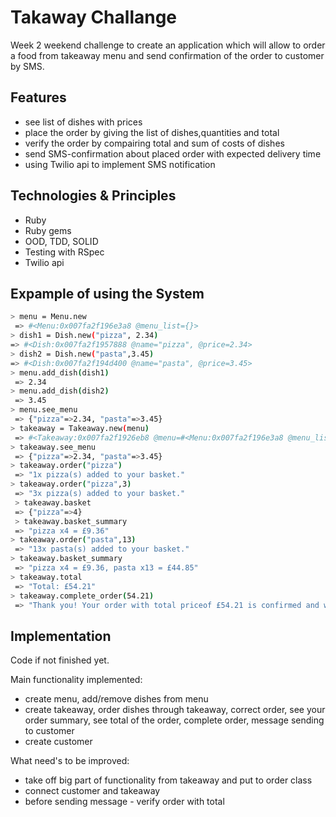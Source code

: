 Takaway Challange
==================

Week 2 weekend challenge to create an application which will allow to order a food from takeaway menu and send confirmation of the order to customer by SMS.

Features
--------
* see list of dishes with prices
* place the order by giving the list of dishes,quantities and total
* verify the order by compairing total and sum of costs of dishes
* send SMS-confirmation about placed order with expected delivery time
* using Twilio api to implement SMS notification

Technologies & Principles
-------------------------

* Ruby
* Ruby gems
* OOD, TDD, SOLID
* Testing with RSpec
* Twilio api

Expample of using the System
-----------------------------

```sh
> menu = Menu.new
 => #<Menu:0x007fa2f196e3a8 @menu_list={}>
> dish1 = Dish.new("pizza", 2.34)
=> #<Dish:0x007fa2f1957888 @name="pizza", @price=2.34>
> dish2 = Dish.new("pasta",3.45)
=> #<Dish:0x007fa2f194d400 @name="pasta", @price=3.45>
> menu.add_dish(dish1)
 => 2.34
> menu.add_dish(dish2)
 => 3.45
> menu.see_menu
 => {"pizza"=>2.34, "pasta"=>3.45}
> takeaway = Takeaway.new(menu)
 => #<Takeaway:0x007fa2f1926eb8 @menu=#<Menu:0x007fa2f196e3a8 @menu_list={"pizza"=>2.34, "pasta"=>3.45}>, @basket={}>
> takeaway.see_menu
 => {"pizza"=>2.34, "pasta"=>3.45}
> takeaway.order("pizza")
 => "1x pizza(s) added to your basket."
> takeaway.order("pizza",3)
 => "3x pizza(s) added to your basket."
 > takeaway.basket
 => {"pizza"=>4}
 > takeaway.basket_summary
 => "pizza x4 = £9.36"
> takeaway.order("pasta",13)
 => "13x pasta(s) added to your basket."
> takeaway.basket_summary
 => "pizza x4 = £9.36, pasta x13 = £44.85"
> takeaway.total
 => "Total: £54.21"
> takeaway.complete_order(54.21)
 => "Thank you! Your order with total priceof £54.21 is confirmed and will be delivered to you before 09:15!"
```

Implementation
-----------------
Code if not finished yet.

Main functionality implemented:

* create menu, add/remove dishes from menu
* create takeaway, order dishes through takeaway, correct order, see your order summary, see total of the order, complete order, message sending to customer
* create customer

What need's to be improved:

* take off big part of functionality from takeaway and put to order class
* connect customer and takeaway
* before sending message - verify order with total



